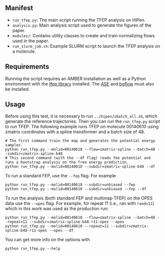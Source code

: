 ## Manifest

- ``run_tfep.py``: The main script running the TFEP analysis on HiPen.
- ``analysis.py``: Main analysis script used to generate the figures of the paper.
- ``modules/``: Contains utility classes to create and train normalizing flows used in the paper.
- ``run_slurm_job.sh``: Example SLURM script to launch the TFEP analysis on a molecule.

## Requirements

Running the script requires an AMBER installation as well as a Python environment with the [tfep library](https://github.com/andrrizzi/tfep)
installed. The [ASE](https://wiki.fysik.dtu.dk/ase/) and [bgflow](https://github.com/noegroup/bgflow) must also be
installed.

## Usage

Before using this test, it is necessary to run ``../hipen/sbatch_all.sh``, which generate the reference trajectories.
Then you can run the ``run_tfep.py`` script to run TFEP. The following example runs TFEP on molecule 00140610 using
zmatrix coordinates with a spline transformer and a batch size of 48.
```
# The first command train the map and generates the potential energy samples.
python run_tfep.py --molid=00140610 --flow=zmatrix-spline --batch=48 --subdir=zmatrix-spline-b48
# This second command (with the --df flag) reads the potential and runs a bootstrap analysis on the free energy prediction.
python run_tfep.py --molid=00140610 --subdir=zmatrix-spline-b48 --df
```
To run a standard FEP, use the ``--fep`` flag. For example
```
python run_tfep.py --molid=00140610 --subdir=unbiased --fep
python run_tfep.py --molid=00140610 --subdir=unbiased --fep --df
```
To run the analysis (both standard FEP and multimap TFEP) on the OPES data use the ``--opes`` flag. For example, for
repeat 11 (i.e., ran with ``rand=11``) which in this work was used as the production run:
```
python run_tfep.py --molid=00140610 --flow=zmatrix-spline --batch=48 --repeat=11 --subdir=zmatrix-spline-b48-r11-opes --opes
python run_tfep.py --molid=00140610 --repeat=11 --subdir=zmatrix-spline-b48-r11-opes --opes --df
```
You can get more info on the options with
```
python run_tfep.py --help
```

